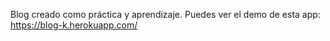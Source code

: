 Blog creado como práctica y aprendizaje.
Puedes ver el demo de esta app: https://blog-k.herokuapp.com/

